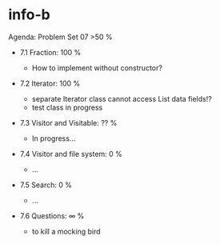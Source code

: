 
# info-b


Agenda: Problem Set 07          >50 %


- 7.1 Fraction:                 100 %
  - How to implement without constructor?

- 7.2 Iterator:                 100 % 
  - separate Iterator class cannot access List data fields!?
  - test class in progress

- 7.3 Visitor and Visitable:     ?? %
  - In progress...

- 7.4 Visitor and file system:    0 %
  - ...
  
- 7.5 Search:                     0 %
  - ...
  
- 7.6 Questions:                  ∞ %
  - to kill a mocking bird
  